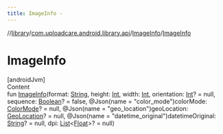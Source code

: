 ```yaml
---
title: ImageInfo -
---
```

//[library](../../index.md)/[com.uploadcare.android.library.api](../index.md)/[ImageInfo](index.md)/[ImageInfo](-image-info.md)



# ImageInfo  
[androidJvm]  
Content  
fun [ImageInfo](-image-info.md)(format: [String](https://kotlinlang.org/api/latest/jvm/stdlib/kotlin/-string/index.html), height: [Int](https://kotlinlang.org/api/latest/jvm/stdlib/kotlin/-int/index.html), width: [Int](https://kotlinlang.org/api/latest/jvm/stdlib/kotlin/-int/index.html), orientation: [Int](https://kotlinlang.org/api/latest/jvm/stdlib/kotlin/-int/index.html)? = null, sequence: [Boolean](https://kotlinlang.org/api/latest/jvm/stdlib/kotlin/-boolean/index.html)? = false, @Json(name = "color_mode")colorMode: [ColorMode](../-color-mode/index.md)? = null, @Json(name = "geo_location")geoLocation: [GeoLocation](../-geo-location/index.md)? = null, @Json(name = "datetime_original")datetimeOriginal: [String](https://kotlinlang.org/api/latest/jvm/stdlib/kotlin/-string/index.html)? = null, dpi: [List](https://kotlinlang.org/api/latest/jvm/stdlib/kotlin.collections/-list/index.html)<[Float](https://kotlinlang.org/api/latest/jvm/stdlib/kotlin/-float/index.html)>? = null)  




